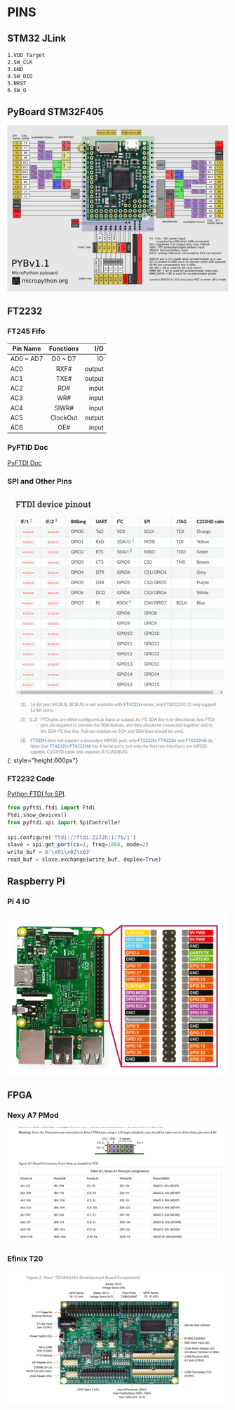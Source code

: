 
# PINS

## STM32 JLink

    1.VDD_Target
    2.SW_CLK
    3.GND
    4.SW_DIO
    5.NRST
    6.SW_O

## PyBoard STM32F405

![PyBoard](./images/2025/pybv11-pinout.jpg)

## FT2232

### FT245 Fifo

| Pin Name  |   Functions   |  I/O  |
|-----------|:-------------:|------:|
| AD0 ~ AD7 |      D0 ~ D7  | IO    |
| AC0 | RXF#     |   output  |
| AC1 | TXE#     |   output  |
| AC2 | RD#      |   input   |
| AC3 | WR#      |   input   |
| AC4 | SIWR#    |   input   |
| AC5 | ClockOut |   output  |
| AC6 | OE#      |   input   |

### PyFTID Doc

[PyFTDI Doc](https://eblot.github.io/pyftdi/index.html)

### SPI and Other Pins

![FT2232 IO](pins/Screenshot%20from%202025-01-14%2017-07-20.png){: style="height:600px"}

### FT2232 Code

[Python FTDI for SPI](https://www.alexallmont.com/spi-refresher/).

``` py
from pyftdi.ftdi import Ftdi
Ftdi.show_devices()
from pyftdi.spi import SpiController

spi.configure('ftdi://ftdi:2232h:1:7b/1')
slave = spi.get_port(cs=1, freq=10E6, mode=2)
write_buf = b'\x01\x02\x03'
read_buf = slave.exchange(write_buf, duplex=True)
```

## Raspberry Pi

### Pi 4 IO

![RPI IO](pins/RPI4PinOut.png)

## FPGA

### Nexy A7 PMod

![PMod](pins/NexyA7PMod.png)

### Efinix T20 

![Efinix:T20](./images/2025/Screenshot%20from%202025-02-13%2012-16-33.png)